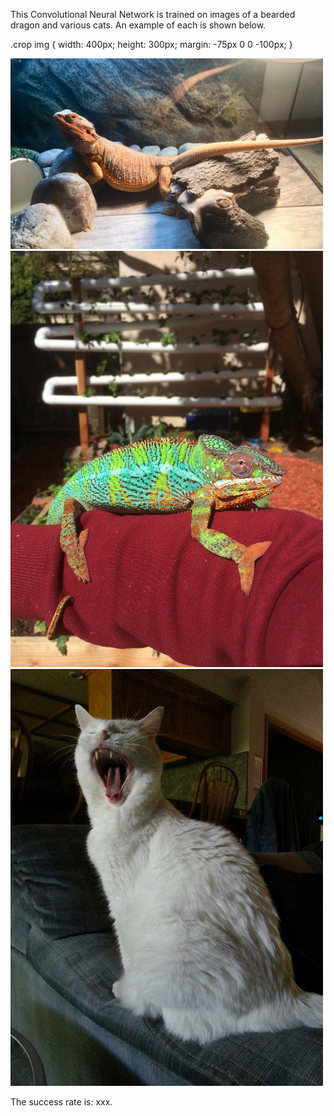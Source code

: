 This Convolutional Neural Network is trained on images of a bearded dragon and various cats. An example of each is shown below.

 .crop img {
  width: 400px;
  height: 300px;
  margin: -75px 0 0 -100px;
}
<div class="crop">
  <img src='IMG_0522.jpg' width=500px>
  <img src='IMG_2914.jpg' width=500px>
  <img src='B4F71EB5-8958-4F88-8ABB-0D8E0316018C.jpg' width=500px>
 </div>

The success rate is: xxx.
